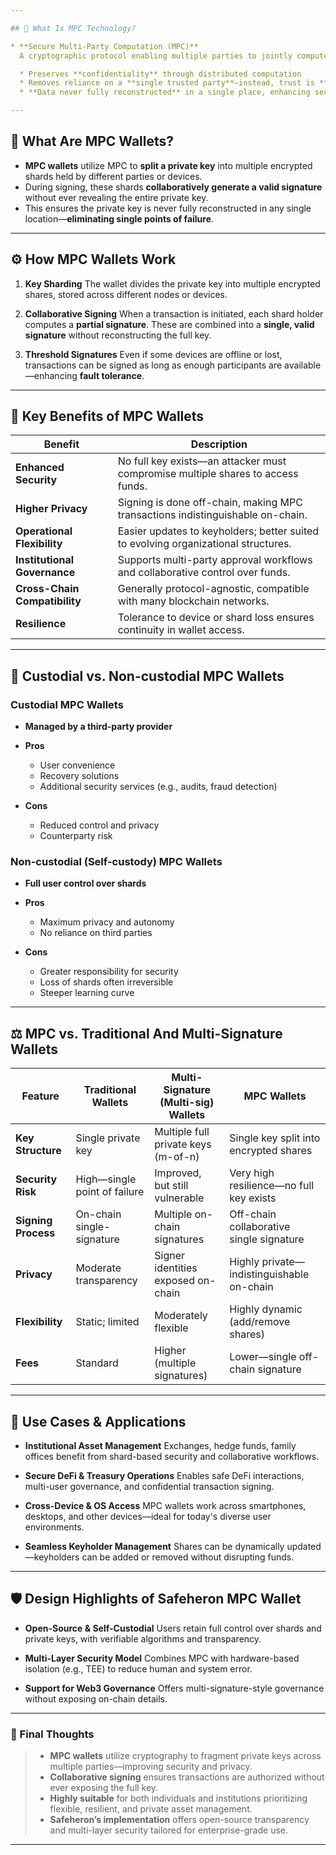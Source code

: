 ```yaml
---

## 🔐 What Is MPC Technology?

* **Secure Multi-Party Computation (MPC)**
  A cryptographic protocol enabling multiple parties to jointly compute a function while keeping individual inputs private.

  * Preserves **confidentiality** through distributed computation
  * Removes reliance on a **single trusted party**—instead, trust is **decentralized**
  * **Data never fully reconstructed** in a single place, enhancing security

---
```


## 💼 What Are MPC Wallets?

* **MPC wallets** utilize MPC to **split a private key** into multiple encrypted shards held by different parties or devices.
* During signing, these shards **collaboratively generate a valid signature** without ever revealing the entire private key.
* This ensures the private key is never fully reconstructed in any single location—**eliminating single points of failure**.

---

## ⚙️ How MPC Wallets Work

1. **Key Sharding**
   The wallet divides the private key into multiple encrypted shares, stored across different nodes or devices.

2. **Collaborative Signing**
   When a transaction is initiated, each shard holder computes a **partial signature**. These are combined into a **single, valid signature** without reconstructing the full key.

3. **Threshold Signatures**
   Even if some devices are offline or lost, transactions can be signed as long as enough participants are available—enhancing **fault tolerance**.

---

## 🌟 Key Benefits of MPC Wallets

| Benefit                       | Description                                                                        |
| ----------------------------- | ---------------------------------------------------------------------------------- |
| **Enhanced Security**         | No full key exists—an attacker must compromise multiple shares to access funds.    |
| **Higher Privacy**            | Signing is done off-chain, making MPC transactions indistinguishable on-chain.     |
| **Operational Flexibility**   | Easier updates to keyholders; better suited to evolving organizational structures. |
| **Institutional Governance**  | Supports multi-party approval workflows and collaborative control over funds.      |
| **Cross-Chain Compatibility** | Generally protocol-agnostic, compatible with many blockchain networks.             |
| **Resilience**                | Tolerance to device or shard loss ensures continuity in wallet access.             |

---

## 🏦 Custodial vs. Non-custodial MPC Wallets

### Custodial MPC Wallets

* **Managed by a third-party provider**
* **Pros**

  * User convenience
  * Recovery solutions
  * Additional security services (e.g., audits, fraud detection)
* **Cons**

  * Reduced control and privacy
  * Counterparty risk

### Non-custodial (Self-custody) MPC Wallets

* **Full user control over shards**
* **Pros**

  * Maximum privacy and autonomy
  * No reliance on third parties
* **Cons**

  * Greater responsibility for security
  * Loss of shards often irreversible
  * Steeper learning curve

---

## ⚖️ MPC vs. Traditional And Multi-Signature Wallets

| Feature             | Traditional Wallets          | Multi-Signature (Multi-sig) Wallets | MPC Wallets                               |
| ------------------- | ---------------------------- | ----------------------------------- | ----------------------------------------- |
| **Key Structure**   | Single private key           | Multiple full private keys (m-of-n) | Single key split into encrypted shares    |
| **Security Risk**   | High—single point of failure | Improved, but still vulnerable      | Very high resilience—no full key exists   |
| **Signing Process** | On-chain single-signature    | Multiple on-chain signatures        | Off-chain collaborative single signature  |
| **Privacy**         | Moderate transparency        | Signer identities exposed on-chain  | Highly private—indistinguishable on-chain |
| **Flexibility**     | Static; limited              | Moderately flexible                 | Highly dynamic (add/remove shares)        |
| **Fees**            | Standard                     | Higher (multiple signatures)        | Lower—single off-chain signature          |

---

## 🚀 Use Cases & Applications

* **Institutional Asset Management**
  Exchanges, hedge funds, family offices benefit from shard-based security and collaborative workflows.

* **Secure DeFi & Treasury Operations**
  Enables safe DeFi interactions, multi-user governance, and confidential transaction signing.

* **Cross-Device & OS Access**
  MPC wallets work across smartphones, desktops, and other devices—ideal for today's diverse user environments.

* **Seamless Keyholder Management**
  Shares can be dynamically updated—keyholders can be added or removed without disrupting funds.

---

## 🛡️ Design Highlights of Safeheron MPC Wallet

* **Open-Source & Self-Custodial**
  Users retain full control over shards and private keys, with verifiable algorithms and transparency.

* **Multi-Layer Security Model**
  Combines MPC with hardware-based isolation (e.g., TEE) to reduce human and system error.

* **Support for Web3 Governance**
  Offers multi-signature-style governance without exposing on-chain details.

---

### 📝 Final Thoughts

> * **MPC wallets** utilize cryptography to fragment private keys across multiple parties—improving security and privacy.
> * **Collaborative signing** ensures transactions are authorized without ever exposing the full key.
> * **Highly suitable** for both individuals and institutions prioritizing flexible, resilient, and private asset management.
> * **Safeheron’s implementation** offers open-source transparency and multi-layer security tailored for enterprise-grade use.

---


